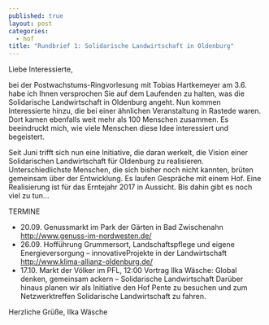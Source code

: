 ```yaml
---
published: true
layout: post
categories: 
  - hof
title: "Rundbrief 1: Solidarische Landwirtschaft in Oldenburg"
---
```





Liebe Interessierte,

bei der Postwachstums-Ringvorlesung mit Tobias Hartkemeyer am 3.6. habe ich Ihnen versprochen Sie auf dem Laufenden zu halten, was die Solidarische Landwirtschaft in Oldenburg angeht. Nun kommen Interessierte hinzu, die bei einer ähnlichen Veranstaltung in Rastede waren. Dort kamen ebenfalls weit mehr als 100 Menschen zusammen. Es beeindruckt mich, wie viele Menschen diese Idee interessiert und begeistert.

Seit Juni trifft sich nun eine Initiative, die daran werkelt, die Vision einer Solidarischen Landwirtschaft für Oldenburg zu realisieren. Unterschiedlichste Menschen, die sich bisher noch nicht kannten, brüten gemeinsam über der Entwicklung. Es laufen Gespräche mit einem Hof. Eine Realisierung ist für das Erntejahr 2017 in Aussicht. Bis dahin gibt es noch viel zu tun...

TERMINE

- 20.09. Genussmarkt im Park der Gärten in Bad Zwischenahn http://www.genuss-im-nordwesten.de/
- 26.09. Hofführung Grummersort, Landschaftspflege und eigene Energieversorgung – innovativeProjekte in der Landwirtschaft http://www.klima-allianz-oldenburg.de/
- 17.10. Markt der Völker im PFL, 12:00 Vortrag Ilka Wäsche: Global denken, gemeinsam ackern – Solidarische Landwirtschaft
Darüber hinaus planen wir als Initiative den Hof Pente zu besuchen und zum Netzwerktreffen Solidarische Landwirtschaft zu fahren.

Herzliche Grüße,
Ilka Wäsche
